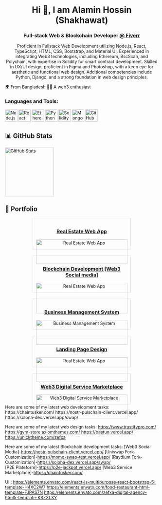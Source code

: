 <h1 align="center">Hi 👋, I am Alamin Hossin (Shakhawat) </h1>
<h3 align="center">Full-stack Web & Blockchain Developer <a href="https://fiverr.com">@ Fiverr</a></h3>

<p align="center">Proficient in Fullstack Web Development utilizing Node.js, React, TypeScript, HTML, CSS, Bootstrap,
    and Material UI. Experienced in integrating Web3 technologies, including Ethereum, BscScan, and Polychain, with
    expertise in Solidity for smart contract development. Skilled in UX/UI design, proficient in Figma and Photoshop,
    with a keen eye for aesthetic and functional web design. Additional competencies include Python, Django, and a
    strong foundation in web design principles.</p>

🌍 From Bangladesh
🏃‍♂️ A web3 enthusiast

<h3 align="left">Languages and Tools:</h3>
<p align="left">
    <img src="https://www.vectorlogo.zone/logos/nodejs/nodejs-icon.svg" alt="Node.js" width="40" height="40" />
    <img src="https://www.vectorlogo.zone/logos/reactjs/reactjs-icon.svg" alt="React" width="40" height="40" />
    <img src="https://github.com/Full-stack-Web-Dev-BD/Full-stack-Web-Dev-BD/assets/60449971/65a59c7a-bdc8-4085-a8cf-a010a896f35b"
        alt="Ethereum" width="40" height="40" />
    <img src="https://www.vectorlogo.zone/logos/python/python-icon.svg" alt="Python" width="40" height="40" />
    <img src="https://github.com/Full-stack-Web-Dev-BD/Full-stack-Web-Dev-BD/assets/60449971/005d29f6-b781-4b96-9104-5cb16a4fec91"
        alt="Solidity" width="40" height="40" />
    <img src="https://www.vectorlogo.zone/logos/mongodb/mongodb-icon.svg" alt="MongoDB" width="40" height="40" />
    <img src="https://www.vectorlogo.zone/logos/github/github-icon.svg" alt="GitHub" width="40" height="40" />
</p>

## 📊 GitHub Stats
<img src="https://github-readme-stats.vercel.app/api?username=Full-stack-Web-Dev-BD&show_icons=true&bg_color=ffea00&title_color=000000&text_color=000000&icon_color=ff0000&hide_border=true&count_private=true"
    alt="GitHub Stats" height="160" />


## 🚀 Portfolio
<div style="display: flex; flex-wrap: wrap; gap: 20px; justify-content: center;">
    <div style="width: 300px; border: 1px solid #ddd; padding: 10px; text-align: center;">
        <h3><a href="https://hously-landing.vercel.app/" target="_blank">Real Estate Web App</a></h3>
        <img src="https://www.devunicornlabs.com/assets/img/projects/1.png" alt="Real Estate Web App" width="100%" />
    </div>
    <div style="width: 300px; border: 1px solid #ddd; padding: 10px; text-align: center;">
        <h3><a href="https://nostr-pulschain-client.vercel.app/login" target="_blank">Blockchain Development [Web3 Social media]</a></h3>
         <img src="https://github.com/user-attachments/assets/bfbde272-10c9-474c-9b43-8d5a7994822c" alt="Real Estate Web App" width="100%" />
    </div>
    <div style="width: 300px; border: 1px solid #ddd; padding: 10px; text-align: center;">
        <h3><a href="https://blend-react.vercel.app/" target="_blank">Business Management System</a></h3>
        <img src="https://www.devunicornlabs.com/assets/img/projects/4.png" alt="Business Management System"
            width="100%" />
    </div>
        <div style="width: 300px; border: 1px solid #ddd; padding: 10px; text-align: center;">
        <h3><a href="https://unicktheme.com/zefxa/" target="_blank">Landing Page Design</a></h3>
             <img src="https://github.com/user-attachments/assets/22198c3b-763c-4bf4-b2ee-2f4f4cfa00e5" alt="Real Estate Web App" width="100%" />
    </div>
    <div style="width: 300px; border: 1px solid #ddd; padding: 10px; text-align: center;">
        <h3><a href="https://chaintusker.com/" target="_blank">Web3 Digital Service Marketplace</a></h3>
        <img src="https://www.devunicornlabs.com/assets/img/projects/5.png" alt="Web3 Digital Service Marketplace"
            width="100%" />
    </div>
</div>
Here are some of my latest web development tasks:
https://chaintusker.com/
https://nostr-pulschain-client.vercel.app/
https://solona-dex.vercel.app/swap/  





Here are some of my latest web design tasks:
https://www.trustifypro.com/
https://gym-store.axiomthemes.com/
https://bastun.vercel.app/
https://unicktheme.com/zefxa






Here are some of my latest Blockchain development tasks:
[Web3 Social Media]-https://nostr-pulschain-client.vercel.app/
[Uniswap Fork-Customization]-https://momo-swap-test.vercel.app/
[Raydium Fork-Customization]-https://solona-dex.vercel.app/swap/  
[P2E Plateform]-https://p2e-jackpot.vercel.app/
[Web3 Service Marketplace]-https://chaintusker.com/


UI :
https://elements.envato.com/react-js-multipurpose-react-bootstrap-5-template-H4XC2W7
https://elements.envato.com/food-restaurant-html-template-FJPAS7N
https://elements.envato.com/zefxa-digital-agency-html5-template-KSZXLXY


